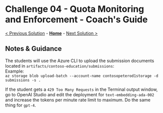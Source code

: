 # Challenge 04 - Quota Monitoring and Enforcement - Coach's Guide 

[< Previous Solution](./Solution-03.md) - **[Home](./README.md)** - [Next Solution >](./Solution-05.md)

## Notes & Guidance

The students will use the Azure CLI to upload the submission documents located in `artifacts/contoso-education/submissions`:<br>
Example: <br>
`az storage blob upload-batch --account-name contosopeterod1storage -d submissions -s .`

If the student gets a `429 Too Many Requests` in the Terminal output window, go to OpenAI Studio and edit the deployment for `text-embedding-ada-002` and increase the tokens per minute rate limit to maximum. Do the same thing for `gpt-4`.
